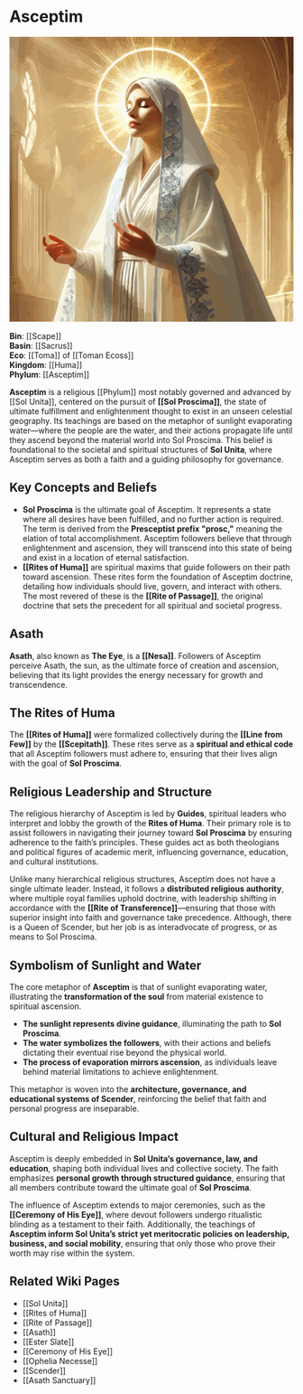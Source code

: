 # Asceptim

<img src="wiki_images/Asceptim.png"><i></i></img>

**Bin**: [[Scape]]  
**Basin**: [[Sacrus]]  
**Eco**: [[Toma]] of [[Toman Ecoss]]  
**Kingdom**: [[Huma]]  
**Phylum**: [[Asceptim]]

**Asceptim** is a religious [[Phylum]] most notably governed and advanced by [[Sol Unita]], centered on the pursuit of **[[Sol Proscima]]**, the state of ultimate fulfillment and enlightenment thought to exist in an unseen celestial geography. Its teachings are based on the metaphor of sunlight evaporating water—where the people are the water, and their actions propagate life until they ascend beyond the material world into Sol Proscima. This belief is foundational to the societal and spiritual structures of **Sol Unita**, where Asceptim serves as both a faith and a guiding philosophy for governance.

## Key Concepts and Beliefs

- **Sol Proscima** is the ultimate goal of Asceptim. It represents a state where all desires have been fulfilled, and no further action is required. The term is derived from the **Presceptist prefix "prosc,"** meaning the elation of total accomplishment. Asceptim followers believe that through enlightenment and ascension, they will transcend into this state of being and exist in a location of eternal satisfaction.
- **[[Rites of Huma]]** are spiritual maxims that guide followers on their path toward ascension. These rites form the foundation of Asceptim doctrine, detailing how individuals should live, govern, and interact with others. The most revered of these is the **[[Rite of Passage]]**, the original doctrine that sets the precedent for all spiritual and societal progress.

## Asath

**Asath**, also known as **The Eye**, is a **[[Nesa]]**. Followers of Asceptim perceive Asath, the sun, as the ultimate force of creation and ascension, believing that its light provides the energy necessary for growth and transcendence.


## The Rites of Huma

The **[[Rites of Huma]]** were formalized collectively during the **[[Line from Few]]** by the **[[Scepitath]]**. These rites serve as a **spiritual and ethical code** that all Asceptim followers must adhere to, ensuring that their lives align with the goal of **Sol Proscima**.


## Religious Leadership and Structure

The religious hierarchy of Asceptim is led by **Guides**, spiritual leaders who interpret and lobby the growth of the **Rites of Huma**. Their primary role is to assist followers in navigating their journey toward **Sol Proscima** by ensuring adherence to the faith’s principles. These guides act as both theologians and political figures of academic merit, influencing governance, education, and cultural institutions.

Unlike many hierarchical religious structures, Asceptim does not have a single ultimate leader. Instead, it follows a **distributed religious authority**, where multiple royal families uphold doctrine, with leadership shifting in accordance with the **[[Rite of Transference]]**—ensuring that those with superior insight into faith and governance take precedence. Although, there is a Queen of Scender, but her job is as interadvocate of progress, or as means to Sol Proscima.

## Symbolism of Sunlight and Water

The core metaphor of **Asceptim** is that of sunlight evaporating water, illustrating the **transformation of the soul** from material existence to spiritual ascension.

- **The sunlight represents divine guidance**, illuminating the path to **Sol Proscima**.
- **The water symbolizes the followers**, with their actions and beliefs dictating their eventual rise beyond the physical world.
- **The process of evaporation mirrors ascension**, as individuals leave behind material limitations to achieve enlightenment.

This metaphor is woven into the **architecture, governance, and educational systems of Scender**, reinforcing the belief that faith and personal progress are inseparable.

## Cultural and Religious Impact

Asceptim is deeply embedded in **Sol Unita’s governance, law, and education**, shaping both individual lives and collective society. The faith emphasizes **personal growth through structured guidance**, ensuring that all members contribute toward the ultimate goal of **Sol Proscima**.

The influence of Asceptim extends to major ceremonies, such as the **[[Ceremony of His Eye]]**, where devout followers undergo ritualistic blinding as a testament to their faith. Additionally, the teachings of **Asceptim inform Sol Unita’s strict yet meritocratic policies on leadership, business, and social mobility**, ensuring that only those who prove their worth may rise within the system.



## Related Wiki Pages

- [[Sol Unita]]
- [[Rites of Huma]]
- [[Rite of Passage]]
- [[Asath]]
- [[Ester Slate]]
- [[Ceremony of His Eye]]
- [[Ophelia Necesse]]
- [[Scender]]
- [[Asath Sanctuary]]
